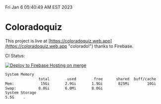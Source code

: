 Fri Jan  6 05:40:49 AM EST 2023

# Coloradoquiz


This project is live at [https://coloradoquiz.web.app](https://coloradoquiz.web.app "colorado!") thanks to Firebase.

CI Status: 

[![Deploy to Firebase Hosting on merge](https://github.com/teamkushal/coloradoquiz/actions/workflows/firebase-hosting-merge.yml/badge.svg)](https://github.com/teamkushal/coloradoquiz/actions/workflows/firebase-hosting-merge.yml)

```bash
System Memory
               total        used        free      shared  buff/cache   available
Mem:            15Gi       2.9Gi       1.9Gi       825Mi        10Gi        11Gi
Swap:          8.0Gi       6.0Mi       8.0Gi
System Storage
5.5G	.
```
```bash
